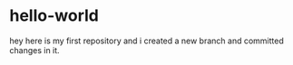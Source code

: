 # hello-world
hey here is my first repository and i created a new branch and committed changes in it.
